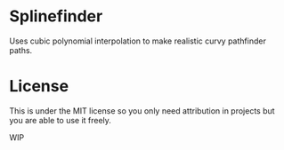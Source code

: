 # Splinefinder

Uses cubic polynomial interpolation to make realistic curvy pathfinder paths.

# License

This is under the MIT license so you only need attribution in projects but you are able to use it freely.


WIP
